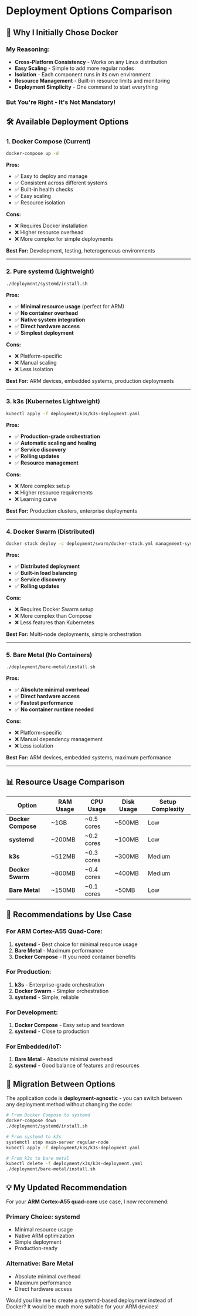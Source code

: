 # Deployment Options Comparison

## 🤔 **Why I Initially Chose Docker**

### **My Reasoning:**
- **Cross-Platform Consistency** - Works on any Linux distribution
- **Easy Scaling** - Simple to add more regular nodes
- **Isolation** - Each component runs in its own environment
- **Resource Management** - Built-in resource limits and monitoring
- **Deployment Simplicity** - One command to start everything

### **But You're Right - It's Not Mandatory!**

## 🛠️ **Available Deployment Options**

### **1. Docker Compose (Current)**
```bash
docker-compose up -d
```

**Pros:**
- ✅ Easy to deploy and manage
- ✅ Consistent across different systems
- ✅ Built-in health checks
- ✅ Easy scaling
- ✅ Resource isolation

**Cons:**
- ❌ Requires Docker installation
- ❌ Higher resource overhead
- ❌ More complex for simple deployments

**Best For:** Development, testing, heterogeneous environments

---

### **2. Pure systemd (Lightweight)**
```bash
./deployment/systemd/install.sh
```

**Pros:**
- ✅ **Minimal resource usage** (perfect for ARM)
- ✅ **No container overhead**
- ✅ **Native system integration**
- ✅ **Direct hardware access**
- ✅ **Simplest deployment**

**Cons:**
- ❌ Platform-specific
- ❌ Manual scaling
- ❌ Less isolation

**Best For:** ARM devices, embedded systems, production deployments

---

### **3. k3s (Kubernetes Lightweight)**
```bash
kubectl apply -f deployment/k3s/k3s-deployment.yaml
```

**Pros:**
- ✅ **Production-grade orchestration**
- ✅ **Automatic scaling and healing**
- ✅ **Service discovery**
- ✅ **Rolling updates**
- ✅ **Resource management**

**Cons:**
- ❌ More complex setup
- ❌ Higher resource requirements
- ❌ Learning curve

**Best For:** Production clusters, enterprise deployments

---

### **4. Docker Swarm (Distributed)**
```bash
docker stack deploy -c deployment/swarm/docker-stack.yml management-system
```

**Pros:**
- ✅ **Distributed deployment**
- ✅ **Built-in load balancing**
- ✅ **Service discovery**
- ✅ **Rolling updates**

**Cons:**
- ❌ Requires Docker Swarm setup
- ❌ More complex than Compose
- ❌ Less features than Kubernetes

**Best For:** Multi-node deployments, simple orchestration

---

### **5. Bare Metal (No Containers)**
```bash
./deployment/bare-metal/install.sh
```

**Pros:**
- ✅ **Absolute minimal overhead**
- ✅ **Direct hardware access**
- ✅ **Fastest performance**
- ✅ **No container runtime needed**

**Cons:**
- ❌ Platform-specific
- ❌ Manual dependency management
- ❌ Less isolation

**Best For:** ARM devices, embedded systems, maximum performance

---

## 📊 **Resource Usage Comparison**

| Option | RAM Usage | CPU Usage | Disk Usage | Setup Complexity |
|--------|-----------|-----------|------------|------------------|
| **Docker Compose** | ~1GB | ~0.5 cores | ~500MB | Low |
| **systemd** | ~200MB | ~0.2 cores | ~100MB | Low |
| **k3s** | ~512MB | ~0.3 cores | ~300MB | Medium |
| **Docker Swarm** | ~800MB | ~0.4 cores | ~400MB | Medium |
| **Bare Metal** | ~150MB | ~0.1 cores | ~50MB | Low |

## 🎯 **Recommendations by Use Case**

### **For ARM Cortex-A55 Quad-Core:**
1. **systemd** - Best choice for minimal resource usage
2. **Bare Metal** - Maximum performance
3. **Docker Compose** - If you need container benefits

### **For Production:**
1. **k3s** - Enterprise-grade orchestration
2. **Docker Swarm** - Simpler orchestration
3. **systemd** - Simple, reliable

### **For Development:**
1. **Docker Compose** - Easy setup and teardown
2. **systemd** - Close to production

### **For Embedded/IoT:**
1. **Bare Metal** - Absolute minimal overhead
2. **systemd** - Good balance of features and resources

## 🔄 **Migration Between Options**

The application code is **deployment-agnostic** - you can switch between any deployment method without changing the code:

```bash
# From Docker Compose to systemd
docker-compose down
./deployment/systemd/install.sh

# From systemd to k3s
systemctl stop main-server regular-node
kubectl apply -f deployment/k3s/k3s-deployment.yaml

# From k3s to bare metal
kubectl delete -f deployment/k3s/k3s-deployment.yaml
./deployment/bare-metal/install.sh
```

## 💡 **My Updated Recommendation**

For your **ARM Cortex-A55 quad-core** use case, I now recommend:

### **Primary Choice: systemd**
- Minimal resource usage
- Native ARM optimization
- Simple deployment
- Production-ready

### **Alternative: Bare Metal**
- Absolute minimal overhead
- Maximum performance
- Direct hardware access

Would you like me to create a systemd-based deployment instead of Docker? It would be much more suitable for your ARM devices!

